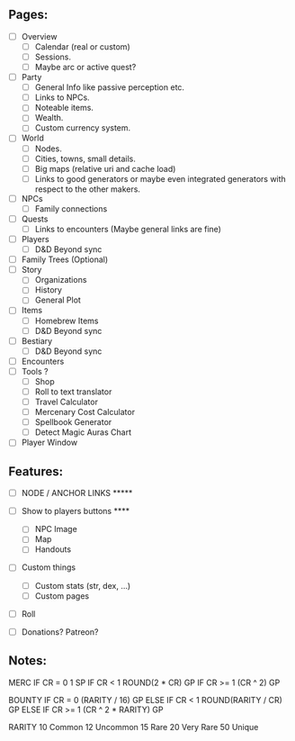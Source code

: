 ## Pages:
- [ ] Overview
	- [ ] Calendar (real or custom)
	- [ ] Sessions.
	- [ ] Maybe arc or active quest?
- [ ] Party
	- [ ] General Info like passive perception etc.
	- [ ] Links to NPCs.
	- [ ] Noteable items.
	- [ ] Wealth.
	- [ ] Custom currency system.
- [ ] World
	- [ ] Nodes.
	- [ ] Cities, towns, small details.
	- [ ] Big maps (relative uri and cache load)
	- [ ] Links to good generators or maybe even integrated generators with respect to the other makers.
- [ ] NPCs
	- [ ] Family connections
- [ ] Quests
	- [ ] Links to encounters (Maybe general links are fine)
- [ ] Players
	- [ ] D&D Beyond sync
- [ ] Family Trees (Optional)
- [ ] Story
	- [ ] Organizations
	- [ ] History
	- [ ] General Plot
- [ ] Items
	- [ ] Homebrew Items
	- [ ] D&D Beyond sync
- [ ] Bestiary
	- [ ] D&D Beyond sync
- [ ] Encounters
- [ ] Tools ?
	- [ ] Shop
	- [ ] Roll to text translator
	- [ ] Travel Calculator
	- [ ] Mercenary Cost Calculator
	- [ ] Spellbook Generator
	- [ ] Detect Magic Auras Chart
- [ ] Player Window

## Features:
- [ ] NODE / ANCHOR LINKS *****
- [ ] Show to players buttons ****
	- [ ] NPC Image
	- [ ] Map
	- [ ] Handouts
- [ ] Custom things
	- [ ] Custom stats (str, dex, ...)
	- [ ] Custom pages
- [ ] Roll
- [ ] Donations? Patreon?


## Notes:
MERC
IF CR = 0
1 SP
IF CR < 1
ROUND(2 * CR) GP
IF CR >= 1
(CR ^ 2) GP

BOUNTY
IF CR = 0
(RARITY / 16) GP
ELSE IF CR < 1
ROUND(RARITY / CR) GP
ELSE IF CR >= 1
(CR ^ 2 * RARITY) GP

RARITY
10 Common
12 Uncommon
15 Rare
20 Very Rare
50 Unique